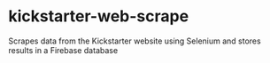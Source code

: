 # kickstarter-web-scrape
 Scrapes data from the Kickstarter website using Selenium and stores results in a Firebase database
